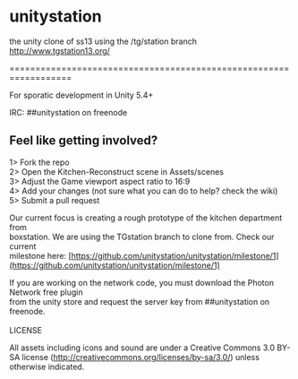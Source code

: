 # unitystation
the unity clone of ss13 using the /tg/station branch http://www.tgstation13.org/

==================================================================

For sporatic development in Unity 5.4+

IRC: ##unitystation on freenode
<br>

## Feel like getting involved?

1> Fork the repo<br>
2> Open the Kitchen-Reconstruct scene in Assets/scenes<br>
3> Adjust the Game viewport aspect ratio to 16:9<br>
4> Add your changes (not sure what you can do to help? check the wiki)<br>
5> Submit a pull request<br>

Our current focus is creating a rough prototype of the kitchen department from<br>
boxstation. We are using the TGstation branch to clone from. Check our current<br>
milestone here: [https://github.com/unitystation/unitystation/milestone/1](https://github.com/unitystation/unitystation/milestone/1)

If you are working on the network code, you must download the Photon Network free plugin<br>
from the unity store and request the server key from ##unitystation on freenode.
<br><br>
LICENSE

All assets including icons and sound are under a Creative Commons 3.0 BY-SA license (http://creativecommons.org/licenses/by-sa/3.0/) unless otherwise indicated.